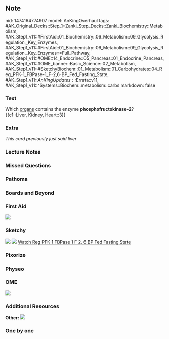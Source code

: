 ## Note
nid: 1474164774907
model: AnKingOverhaul
tags: #AK_Original_Decks::Step_1::Zanki_Step_Decks::Zanki_Biochemistry::Metabolism, #AK_Step1_v11::#FirstAid::01_Biochemistry::06_Metabolism::09_Glycolysis_Regulation,_Key_Enzymes, #AK_Step1_v11::#FirstAid::01_Biochemistry::06_Metabolism::09_Glycolysis_Regulation,_Key_Enzymes::*Full_Pathway, #AK_Step1_v11::#OME::14_Endocrine::05_Pancreas::01_Endocrine_Pancreas, #AK_Step1_v11::#OME_banner::Basic_Science::02_Metabolism, #AK_Step1_v11::#SketchyBiochem::01_Metabolism::01_Carbohydrates::04_Reg_PFK-1_FBPase-1_F-2,6-BP_Fed_Fasting_State, #AK_Step1_v11::$AnKingUpdates::$Errata::v11, #AK_Step1_v11::^Systems::Biochem::metabolism::carbs
markdown: false

### Text
<div>
  Which <u>organs</u> contains the enzyme
  <b>phosphofructokinase-2</b>?
</div>
<div>
  {{c1::Liver, Kidney, Heart::3}}
</div>

### Extra
<i>This card previously just said liver</i>

### Lecture Notes


### Missed Questions


### Pathoma


### Boards and Beyond


### First Aid
<img src="tmp3q_e8X.png">

### Sketchy
<img src="Screen%20Shot%202021-01-07%20at%2014.50.10.jpg">
<img src="Screen%20Shot%202021-01-07%20at%2014.50.56.jpg"> <a href=
"https://dashboard.sketchy.com/study/medical/courses/medical-biochemistry/units/medical-biochemistry-metabolism/videos/medical-biochemistry-metabolism-carbohydrates-regulation-of-pfk-1-and-fbpase-1-by-f-26-bp-and-during-the-fed-and-fasting-state?utm_source=anki&utm_medium=partnership&utm_campaign=february_update&utm_content=medical">
Watch Reg PFK 1 FBPase 1 F 2, 6 BP Fed Fasting State</a>

### Pixorize


### Physeo


### OME
<div class="ome-widget">
  <a href=
  "https://onlinemeded.org/spa/metabolism?ref=anki"><img src=
  "_OME_AnkiFlashcards_Topic_1.png"></a>
</div>

### Additional Resources
<b>Other:</b> <img src="tmp7XL_EC.png">

### One by one

